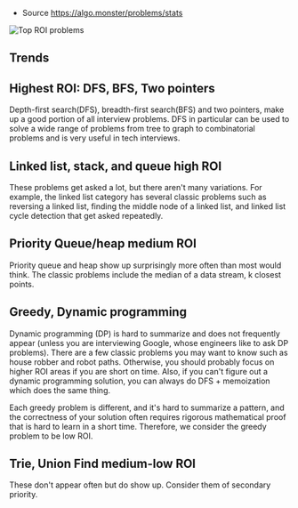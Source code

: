 
- Source  https://algo.monster/problems/stats


![Top ROI problems](https://docs.google.com/spreadsheets/d/e/2PACX-1vSjxdU-rSVhGYJp3c3MkCUmGnOeNK2vwS-EGusfTNha06aE16rokcxvQPOn3YJwZ64DS77chith9vxK/pubchart?oid=469888469&format=image)


## Trends
## Highest ROI: DFS, BFS, Two pointers

Depth-first search(DFS), breadth-first search(BFS) and two pointers, make up a good portion of all interview problems. DFS in particular can be used to solve a wide range of problems from tree to graph to combinatorial problems and is very useful in tech interviews. 

##  Linked list, stack, and queue high ROI
These problems get asked a lot, but there aren't many variations. For example, the linked list category has several classic problems such as reversing a linked list, finding the middle node of a linked list, and linked list cycle detection that get asked repeatedly.

##  Priority Queue/heap medium ROI
Priority queue and heap show up surprisingly more often than most would think. The classic problems include the median of a data stream, k closest points.

##  Greedy, Dynamic programming
Dynamic programming (DP) is hard to summarize and does not frequently appear (unless you are interviewing Google, whose engineers like to ask DP problems). There are a few classic problems you may want to know such as house robber and robot paths. Otherwise, you should probably focus on higher ROI areas if you are short on time. Also, if you can't figure out a dynamic programming solution, you can always do DFS + memoization which does the same thing.

Each greedy problem is different, and it's hard to summarize a pattern, and the correctness of your solution often requires rigorous mathematical proof that is hard to learn in a short time. Therefore, we consider the greedy problem to be low ROI.

##  Trie, Union Find medium-low ROI
These don't appear often but do show up. Consider them of secondary priority.
